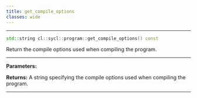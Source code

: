 ```yaml
---
title: get_compile_options
classes: wide
---
```



---

```cpp
std::string cl::sycl::program::get_compile_options() const
```


Return the compile options used when compiling the program. 


---
**Parameters:**

**Returns:** A string specifying the compile options used when compiling the program. 

---
